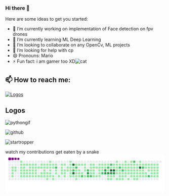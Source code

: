 ### Hi there 👋

Here are some ideas to get you started:

- 🔭 I’m currently working on implementation of Face detection on fpv drones 
- 🌱 I’m currently learning ML Deep Learning
- 👯 I’m looking to collaborate on any OpenCv, ML projects 
- 🤔 I’m looking for help with cp
- 😄 Pronouns: Mario
- ⚡ Fun fact: i am gamer too XD![cat](https://raw.githubusercontent.com/Mario263/Cool-Readme-ideas/master/data/octocat/daftpunktocat-guy.gif)

## 📫 How to reach me:
 <a href="https://twitter.com/Abhishe222002">![Logos](https://camo.githubusercontent.com/27771a4aa7fe3d002a2da9bb569b957a1ffd2596d33f5f9f096873fa3afc0364/68747470733a2f2f696d672e736869656c64732e696f2f62616467652f747769747465722d2532333144413146322e7376673f267374796c653d666f722d7468652d6261646765266c6f676f3d74776974746572266c6f676f436f6c6f723d776869746526636f6c6f723d303731413243)</a>
                                                       
## Logos
![pythongif](https://camo.githubusercontent.com/a3ccfae79c559d3ff0c7ece89882c93bf278d01f0d2a1d908e19497630dca49d/68747470733a2f2f692e67697068792e636f6d2f6d656469612f4c4d7439363338644f38646674416a74636f2f3230302e77656270)

![github](https://camo.githubusercontent.com/0cad3f969b0946abd0e5f16e9ed1ff78a2495a40c2bb5c6414aefd4be76505aa/68747470733a2f2f692e67697068792e636f6d2f6d656469612f4b7a4a6b7a6a676766474e355079366e6b542f3230302e77656270)

![startropper](https://github.com/mayankchaudhary26/Cool-Readme-ideas/blob/master/data/octocat/stormtroopocat.png)

watch my contributions get eaten by a snake
![snake gif](https://github.com/Mario263/sankeeatingcontribution/blob/output/github-contribution-grid-snake.gif)
